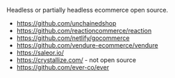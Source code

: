Headless or partially headless ecommerce open source.


- https://github.com/unchainedshop
- https://github.com/reactioncommerce/reaction
- https://github.com/netlify/gocommerce
- https://github.com/vendure-ecommerce/vendure
- https://saleor.io/
- https://crystallize.com/ - not open source
- https://github.com/ever-co/ever
